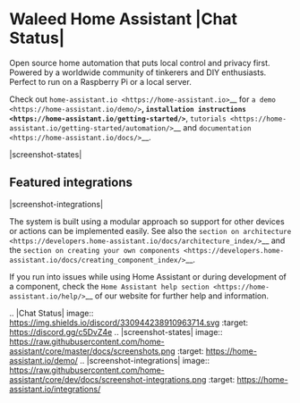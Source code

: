 Waleed Home Assistant |Chat Status|
=================================================================================

Open source home automation that puts local control and privacy first. Powered by a worldwide community of tinkerers and DIY enthusiasts. Perfect to run on a Raspberry Pi or a local server.

Check out `home-assistant.io <https://home-assistant.io>`__ for `a
demo <https://home-assistant.io/demo/>`__, `installation instructions <https://home-assistant.io/getting-started/>`__,
`tutorials <https://home-assistant.io/getting-started/automation/>`__ and `documentation <https://home-assistant.io/docs/>`__.

|screenshot-states|

Featured integrations
---------------------

|screenshot-integrations|

The system is built using a modular approach so support for other devices or actions can be implemented easily. See also the `section on architecture <https://developers.home-assistant.io/docs/architecture_index/>`__ and the `section on creating your own
components <https://developers.home-assistant.io/docs/creating_component_index/>`__.

If you run into issues while using Home Assistant or during development
of a component, check the `Home Assistant help section <https://home-assistant.io/help/>`__ of our website for further help and information.

.. |Chat Status| image:: https://img.shields.io/discord/330944238910963714.svg
   :target: https://discord.gg/c5DvZ4e
.. |screenshot-states| image:: https://raw.githubusercontent.com/home-assistant/core/master/docs/screenshots.png
   :target: https://home-assistant.io/demo/
.. |screenshot-integrations| image:: https://raw.githubusercontent.com/home-assistant/core/dev/docs/screenshot-integrations.png
   :target: https://home-assistant.io/integrations/ 
